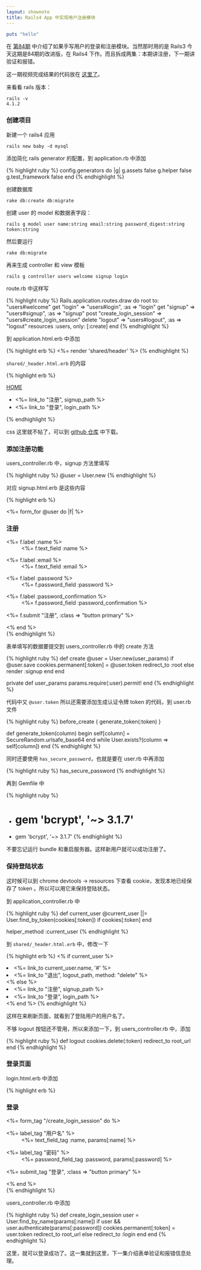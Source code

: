 ```yaml
---
layout: shownote
title: Rails4 App 中实现用户注册模块
---
```


~~~ruby
puts "hello"
~~~


在 [第84期](http://happycasts.net/episodes/84) 中介绍了如果手写用户的登录和注册模块。当然那时用的是 Rails3
今天这期是84期的改进版，在 Rails4 下作。而且拆成两集：本期讲注册，下一期讲验证和报错。


这一期视频完成结果的代码放在 [这里了](https://github.com/happycasts/episode-110-demo)。


来看看 rails 版本：

    rails -v
    4.1.2

### 创建项目

新建一个 rails4 应用

    rails new baby -d mysql


添加简化 rails generator 的配置，到 application.rb 中添加


{% highlight ruby %}
config.generators do |g|
  g.assets false
  g.helper false
  g.test_framework false
end
{% endhighlight %}


创建数据库

    rake db:create db:migrate


创建 user 的 model 和数据表字段：

    rails g model user name:string email:string password_digest:string token:string

然后要运行

    rake db:migrate

再来生成 controller 和 view 模板

    rails g controller users welcome signup login


route.rb 中这样写

{% highlight ruby %}
Rails.application.routes.draw do
  root to: "users#welcome"
  get "login" => "users#login", :as => "login"
  get "signup" => "users#signup", :as => "signup"
  post "create_login_session" => "users#create_login_session"
  delete "logout" => "users#logout", :as => "logout"
  resources :users, only: [:create]
end
{% endhighlight %}


到 application.html.erb 中添加

{% highlight erb %}
<%= render 'shared/header' %>
{% endhighlight %}


`shared/_header.html.erb` 的内容

{% highlight erb %}
<div class="header">
  <div class="container clearfix">
    <a class="header-logo-wordmark" href="/">
      HOME
    </a>
    <ul id="user-links">
      <li><%= link_to "注册", signup_path %></li>
      <li><%= link_to "登录", login_path %></li>
    </ul>
  </div>
</div>
{% endhighlight %}

css 这里就不帖了，可以到 [github 仓库](https://github.com/happycasts/episode-110-demo) 中下载。

### 添加注册功能

users_controller.rb 中，signup 方法里填写

{% highlight ruby %}
@user = User.new
{% endhighlight %}

对应 signup.html.erb 是这些内容

{% highlight erb %}
<div class="single-form-container">
  <%= form_for @user do |f| %>
    <div class="boxed-group">
      <h3>注册</h3>
      <div class="boxed-group-inner">
        <dl class="form">
          <dt><%= f.label :name %></dt>
          <dd><%= f.text_field :name %></dd>
        </dl>
        <dl class="form">
          <dt> <%= f.label :email %></dt>
          <dd> <%= f.text_field :email %> </dd>
        </dl>
        <dl class="form">
          <dt> <%= f.label :password %> </dt>
          <dd> <%= f.password_field :password %> </dd>
        </dl>
        <dl class="form">
          <dt> <%= f.label :password_confirmation %> </dt>
          <dd> <%= f.password_field :password_confirmation %> </dd>
        </dl>
        <p><%= f.submit "注册", :class => "button primary" %></p>
      </div>
    </div>
  <% end %>
</div>
{% endhighlight %}


表单填写的数据要提交到 users_controller.rb 中的 create 方法

{% highlight ruby %}
def create
  @user = User.new(user_params)
  if @user.save
    cookies.permanent[:token] = @user.token
    redirect_to :root
  else
    render :signup
  end
end

private
  def user_params
    params.require(:user).permit!
  end
{% endhighlight %}

代码中又 `@user.token` 所以还需要添加生成认证令牌 token 的代码，到 user.rb 文件

{% highlight ruby %}
before_create { generate_token(:token) }

def generate_token(column)
  begin
    self[column] = SecureRandom.urlsafe_base64
  end while User.exists?(column => self[column])
end
{% endhighlight %}

同时还要使用 `has_secure_password`，也就是要在 user.rb 中再添加

{% highlight ruby %}
has_secure_password
{% endhighlight %}

再到 Gemfile 中

{% highlight ruby %}
- # gem 'bcrypt', '~> 3.1.7'
+ gem 'bcrypt', '~> 3.1.7'
{% endhighlight %}

不要忘记运行 bundle 和重启服务器。这样新用户就可以成功注册了。

### 保持登陆状态

这时候可以到 chrome devtools -> resources 下查看 cookie，发现本地已经保存了 token 。所以可以用它来保持登陆状态。

到 application_controller.rb 中

{% highlight ruby %}
def current_user
  @current_user ||= User.find_by_token(cookies[:token]) if cookies[:token]
end

helper_method :current_user
{% endhighlight %}


到 `shared/_header.html.erb` 中，修改一下

{% highlight erb %}
<% if current_user %>
  <li><%= link_to current_user.name, '#' %></li>
  <li><%= link_to "退出", logout_path, method: "delete" %></li>
<% else %>
  <li><%= link_to "注册", signup_path %></li>
  <li><%= link_to "登录", login_path %></li>
<% end %>
{% endhighlight %}

这样在来刷新页面，就看到了登陆用户的用户名了。

不够 logout 按钮还不管用，所以来添加一下，到 users_controller.rb 中，添加

{% highlight ruby %}
def logout
  cookies.delete(:token)
  redirect_to root_url
end
{% endhighlight %}


### 登录页面

login.html.erb 中添加

{% highlight erb %}
<div class="single-form-container">
  <div class="boxed-group" id="login">
    <h3>登录</h3>
    <div class="boxed-group-inner">
      <%= form_tag "/create_login_session" do %>
        <dl class="form">
          <dt>
         <%= label_tag "用户名" %>
          </dt>
          <dd>
          <%= text_field_tag :name, params[:name] %>
          </dd>
        </dl>
        <dl class="form">
          <dt>
          <%= label_tag "密码" %>
          </dt>
          <dd>
          <%= password_field_tag :password, params[:password] %>
          </dd>
        </dl>
        <p> <%= submit_tag "登录", :class => "button primary" %> </p>
      <% end %>
    </div>
  </div>
</div>
{% endhighlight %}

users_controller.rb 中添加

{% highlight ruby %}
def create_login_session
  user = User.find_by_name(params[:name])
  if user && user.authenticate(params[:password])
    cookies.permanent[:token] = user.token
    redirect_to root_url
  else
    redirect_to :login
  end
end
{% endhighlight %}

这里，就可以登录成功了。这一集就到这里，下一集介绍表单验证和报错信息处理。
